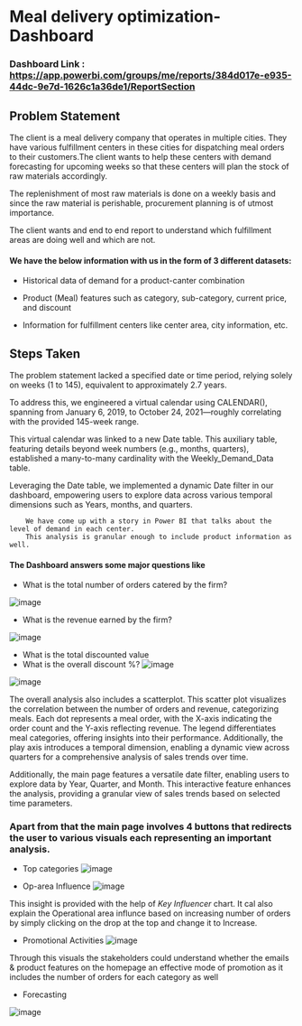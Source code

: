 
# Meal delivery optimization-Dashboard

### Dashboard Link : https://app.powerbi.com/groups/me/reports/384d017e-e935-44dc-9e7d-1626c1a36de1/ReportSection

## Problem Statement


The client is a meal delivery company that operates in multiple cities. They have various fulfillment centers in these cities for dispatching meal orders to their customers.The client wants to help these centers with demand forecasting for upcoming weeks so that these centers will plan the stock of raw materials accordingly.

The replenishment of most raw materials is done on a weekly basis and since the raw material is perishable, procurement planning is of utmost importance.

The client wants and end to end report to understand which fulfillment areas are doing well and which are not.


#### We have the below information with us in the form of 3 different datasets:

- Historical data of demand for a product-canter combination

- Product (Meal) features such as category, sub-category, current price, and discount

- Information for fulfillment centers like center area, city information, etc.

## Steps Taken

 The problem statement lacked a specified date or time period, relying solely on weeks (1 to 145), equivalent to approximately 2.7 years.

 To address this, we engineered a virtual calendar using CALENDAR(), spanning from January 6, 2019, to October 24, 2021—roughly correlating with the provided 145-week range.

 This virtual calendar was linked to a new Date table. This auxiliary table, featuring details beyond week numbers (e.g., months, quarters), established a many-to-many cardinality with the Weekly_Demand_Data table.

 Leveraging the Date table, we implemented a dynamic Date filter in our dashboard, empowering users to explore data across various temporal dimensions such as Years, months, and quarters.


        We have come up with a story in Power BI that talks about the level of demand in each center. 
        This analysis is granular enough to include product information as well.


#### The Dashboard answers some major questions like

- What is the total number of orders catered by the firm?
  
![image](https://github.com/Yaszh/meal_delivery_dashboard/assets/71252244/28935903-906c-42d5-ab8e-ece360f39e1d)

- What is the revenue earned by the firm?
  
![image](https://github.com/Yaszh/meal_delivery_dashboard/assets/71252244/a421677e-b265-4eba-8241-ab8bead1d952)

- What is the total discounted value
- What is the overall discount %?
![image](https://github.com/Yaszh/meal_delivery_dashboard/assets/71252244/e8f0a951-7a74-49af-b895-48d7806fc976)



![image](https://github.com/Yaszh/meal_delivery_dashboard/assets/71252244/6b92158e-cdd0-4eb0-977b-a7203c8f6223)


 The overall analysis also includes a scatterplot. This scatter plot visualizes the correlation between the number of orders and revenue, categorizing meals. Each dot represents a meal order, with the X-axis indicating the order count and the Y-axis reflecting revenue. The legend differentiates meal categories, offering insights into their performance. Additionally, the play axis introduces a temporal dimension, enabling a dynamic view across quarters for a comprehensive analysis of sales trends over time.

 Additionally, the main page features a versatile date filter, enabling users to explore data by Year, Quarter, and Month. This interactive feature enhances the analysis, providing a granular view of sales trends based on selected time parameters.

### Apart from that the main page involves 4 buttons that redirects the user to various visuals each representing an important analysis.

- Top categories
![image](https://github.com/Yaszh/meal_delivery_dashboard/assets/71252244/0e28c8df-ce43-4364-9fe1-dd20091312c1)

- Op-area Influence
![image](https://github.com/Yaszh/meal_delivery_dashboard/assets/71252244/1b8a9987-a5aa-41d8-8029-b61e0208319e)

This insight is provided with the help of *Key Influencer* chart. It cal also explain the Operational area influnce based on increasing number of orders by simply clicking on the drop at the top and change it to Increase.

- Promotional Activities
![image](https://github.com/Yaszh/meal_delivery_dashboard/assets/71252244/98f27b62-74c8-4d59-b8d4-01eda95481a7)


Through this visuals the stakeholders could understand whether the emails & product features on the homepage an effective mode of promotion as it includes the number of orders for each category as well

- Forecasting

![image](https://github.com/Yaszh/meal_delivery_dashboard/assets/71252244/e1e53762-bce5-40c1-b350-67c2c10cc02a)





